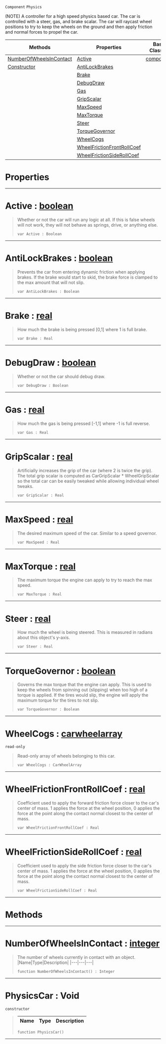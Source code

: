 `Component` `Physics`



(NOTE) A controller for a high speed physics based car. The car is controlled with a steer, gas, and brake scalar. The car will raycast wheel positions to try to keep the wheels on the ground and then apply friction and normal forces to propel the car.

|Methods|Properties|Base Classes|Derived Classes|
|---|---|---|---|
|[ NumberOfWheelsInContact](https://github.com/zeroengineteam/ZeroDocs/blob/master/code_reference/class_reference/physicscar.markdown#numberofwheelsincontact)|[ Active](https://github.com/zeroengineteam/ZeroDocs/blob/master/code_reference/class_reference/physicscar.markdown#active-zero-engine-docum)|[component](https://github.com/zeroengineteam/ZeroDocs/blob/master/code_reference/class_reference/component.markdown)| |
|[ Constructor](https://github.com/zeroengineteam/ZeroDocs/blob/master/code_reference/class_reference/physicscar.markdown#physicscar-void)|[ AntiLockBrakes](https://github.com/zeroengineteam/ZeroDocs/blob/master/code_reference/class_reference/physicscar.markdown#antilockbrakes-zero-engi)| | |
| |[ Brake](https://github.com/zeroengineteam/ZeroDocs/blob/master/code_reference/class_reference/physicscar.markdown#brake-zero-engine-docume)| | |
| |[ DebugDraw](https://github.com/zeroengineteam/ZeroDocs/blob/master/code_reference/class_reference/physicscar.markdown#debugdraw-zero-engine-do)| | |
| |[ Gas](https://github.com/zeroengineteam/ZeroDocs/blob/master/code_reference/class_reference/physicscar.markdown#gas-zero-engine-document)| | |
| |[ GripScalar](https://github.com/zeroengineteam/ZeroDocs/blob/master/code_reference/class_reference/physicscar.markdown#gripscalar-zero-engine-d)| | |
| |[ MaxSpeed](https://github.com/zeroengineteam/ZeroDocs/blob/master/code_reference/class_reference/physicscar.markdown#maxspeed-zero-engine-doc)| | |
| |[ MaxTorque](https://github.com/zeroengineteam/ZeroDocs/blob/master/code_reference/class_reference/physicscar.markdown#maxtorque-zero-engine-do)| | |
| |[ Steer](https://github.com/zeroengineteam/ZeroDocs/blob/master/code_reference/class_reference/physicscar.markdown#steer-zero-engine-docume)| | |
| |[ TorqueGovernor](https://github.com/zeroengineteam/ZeroDocs/blob/master/code_reference/class_reference/physicscar.markdown#torquegovernor-zero-engi)| | |
| |[ WheelCogs](https://github.com/zeroengineteam/ZeroDocs/blob/master/code_reference/class_reference/physicscar.markdown#wheelcogs-zero-engine-do)| | |
| |[ WheelFrictionFrontRollCoef](https://github.com/zeroengineteam/ZeroDocs/blob/master/code_reference/class_reference/physicscar.markdown#wheelfrictionfrontrollco)| | |
| |[ WheelFrictionSideRollCoef](https://github.com/zeroengineteam/ZeroDocs/blob/master/code_reference/class_reference/physicscar.markdown#wheelfrictionsiderollcoe)| | |


 #  Properties


---  
 #  Active : [boolean](https://github.com/zeroengineteam/ZeroDocs/blob/master/code_reference/zilch_base_types/boolean.markdown)

> Whether or not the car will run any logic at all. If this is false wheels will not work, they will not behave as springs, drive, or anything else.
> ``` lang=cpp, name=Zilch
> var Active : Boolean


---  
 #  AntiLockBrakes : [boolean](https://github.com/zeroengineteam/ZeroDocs/blob/master/code_reference/zilch_base_types/boolean.markdown)

> Prevents the car from entering dynamic friction when applying brakes. If the brake would start to skid, the brake force is clamped to the max amount that will not slip.
> ``` lang=cpp, name=Zilch
> var AntiLockBrakes : Boolean


---  
 #  Brake : [real](https://github.com/zeroengineteam/ZeroDocs/blob/master/code_reference/zilch_base_types/real.markdown)

> How much the brake is being pressed [0,1] where 1 is full brake.
> ``` lang=cpp, name=Zilch
> var Brake : Real


---  
 #  DebugDraw : [boolean](https://github.com/zeroengineteam/ZeroDocs/blob/master/code_reference/zilch_base_types/boolean.markdown)

> Whether or not the car should debug draw.
> ``` lang=cpp, name=Zilch
> var DebugDraw : Boolean


---  
 #  Gas : [real](https://github.com/zeroengineteam/ZeroDocs/blob/master/code_reference/zilch_base_types/real.markdown)

> How much the gas is being pressed [-1,1] where -1 is full reverse.
> ``` lang=cpp, name=Zilch
> var Gas : Real


---  
 #  GripScalar : [real](https://github.com/zeroengineteam/ZeroDocs/blob/master/code_reference/zilch_base_types/real.markdown)

> Artificially increases the grip of the car (where 2 is twice the grip). The total grip scalar is computed as CarGripScalar * WheelGripScalar so the total car can be easily tweaked while allowing individual wheel tweaks.
> ``` lang=cpp, name=Zilch
> var GripScalar : Real


---  
 #  MaxSpeed : [real](https://github.com/zeroengineteam/ZeroDocs/blob/master/code_reference/zilch_base_types/real.markdown)

> The desired maximum speed of the car. Similar to a speed governor.
> ``` lang=cpp, name=Zilch
> var MaxSpeed : Real


---  
 #  MaxTorque : [real](https://github.com/zeroengineteam/ZeroDocs/blob/master/code_reference/zilch_base_types/real.markdown)

> The maximum torque the engine can apply to try to reach the max speed.
> ``` lang=cpp, name=Zilch
> var MaxTorque : Real


---  
 #  Steer : [real](https://github.com/zeroengineteam/ZeroDocs/blob/master/code_reference/zilch_base_types/real.markdown)

> How much the wheel is being steered. This is measured in radians about this object's y-axis.
> ``` lang=cpp, name=Zilch
> var Steer : Real


---  
 #  TorqueGovernor : [boolean](https://github.com/zeroengineteam/ZeroDocs/blob/master/code_reference/zilch_base_types/boolean.markdown)

> Governs the max torque that the engine can apply. This is used to keep the wheels from spinning out (slipping) when too high of a torque is applied. If the tires would slip, the engine will apply the maximum torque for the tires to not slip.
> ``` lang=cpp, name=Zilch
> var TorqueGovernor : Boolean


---  
 #  WheelCogs : [carwheelarray](https://github.com/zeroengineteam/ZeroDocs/blob/master/code_reference/class_reference/carwheelarray.markdown)

 `read-only`

> Read-only array of wheels belonging to this car.
> ``` lang=cpp, name=Zilch
> var WheelCogs : CarWheelArray


---  
 #  WheelFrictionFrontRollCoef : [real](https://github.com/zeroengineteam/ZeroDocs/blob/master/code_reference/zilch_base_types/real.markdown)

> Coefficient used to apply the forward friction force closer to the car's center of mass. 1 applies the force at the wheel position, 0 applies the force at the point along the contact normal closest to the center of mass.
> ``` lang=cpp, name=Zilch
> var WheelFrictionFrontRollCoef : Real


---  
 #  WheelFrictionSideRollCoef : [real](https://github.com/zeroengineteam/ZeroDocs/blob/master/code_reference/zilch_base_types/real.markdown)

> Coefficient used to apply the side friction force closer to the car's center of mass. 1 applies the force at the wheel position, 0 applies the force at the point along the contact normal closest to the center of mass.
> ``` lang=cpp, name=Zilch
> var WheelFrictionSideRollCoef : Real


---  
 #  Methods


---  
 #  NumberOfWheelsInContact : [integer](https://github.com/zeroengineteam/ZeroDocs/blob/master/code_reference/zilch_base_types/integer.markdown)

> The number of wheels currently in contact with an object.
> |Name|Type|Description|
> |---|---|---|
> ``` lang=cpp, name=Zilch
> function NumberOfWheelsInContact() : Integer
> ``` 


---  
 #  PhysicsCar : Void

 `constructor`

> 
> |Name|Type|Description|
> |---|---|---|
> ``` lang=cpp, name=Zilch
> function PhysicsCar()
> ``` 


---  
 

 